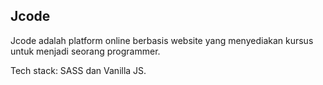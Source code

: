 ## Jcode

Jcode adalah platform online berbasis website yang menyediakan kursus untuk menjadi seorang programmer.

Tech stack: SASS dan Vanilla JS.
